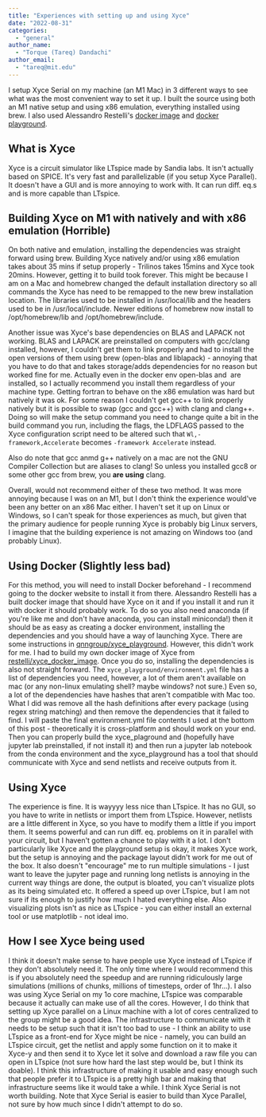 ```yaml
---
title: "Experiences with setting up and using Xyce"
date: "2022-08-31"
categories: 
  - "general"
author_name: 
  - "Torque (Tareq) Dandachi"
author_email: 
  - "tareq@mit.edu"
---
```


I setup Xyce Serial on my machine (an M1 Mac) in 3 different ways to see what was the most convenient way to set it up. I built the source using both an M1 native setup and using x86 emulation, everything installed using brew. I also used Alessandro Restelli's [docker image](https://github.com/restelli/xyce_docker_image) and [docker playground](https://github.com/qnngroup/xyce_playground).

## What is Xyce

Xyce is a circuit simulator like LTspice made by Sandia labs. It isn't actually based on SPICE. It's very fast and parallelizable (if you setup Xyce Parallel). It doesn't have a GUI and is more annoying to work with. It can run diff. eq.s and is more capable than LTspice.

## Building Xyce on M1 with natively and with x86 emulation (Horrible)

On both native and emulation, installing the dependencies was straight forward using brew. Building Xyce natively and/or using x86 emulation takes about 35 mins if setup properly - Trilinos takes 15mins and Xyce took 20mins. However, getting it to build took forever. This might be because I am on a Mac and homebrew changed the default installation directory so all commands the Xyce has need to be remapped to the new brew installation location. The libraries used to be installed in /usr/local/lib and the headers used to be in /usr/local/include. Newer editions of homebrew now install to /opt/homebrew/lib and /opt/homebrew/include.

Another issue was Xyce's base dependencies on BLAS and LAPACK not working. BLAS and LAPACK are preinstalled on computers with gcc/clang installed, however, I couldn't get them to link properly and had to install the open versions of them using brew (open-blas and liblapack) - annoying that you have to do that and takes storage/adds dependencies for no reason but worked fine for me. Actually even in the docker env open-blas and  are installed, so I actually recommend you install them regardless of your machine type. Getting fortran to behave on the x86 emulation was hard but natively it was ok. For some reason I couldn't get gcc++ to link properly natively but it is possible to swap (gcc and gcc++) with clang and clang++. Doing so will make the setup command you need to change quite a bit in the build command you run, including the flags, the LDFLAGS passed to the Xyce configuration script need to be altered such that `Wl,-framework,Accelerate` becomes `-framework Accelerate` instead.

Also do note that gcc anmd g++ natively on a mac are not the GNU Compiler Collection but are aliases to clang! So unless you installed gcc8 or some other gcc from brew, you **are using** clang.

Overall, would not recommend either of these two method. It was more annoying because I was on an M1, but I don't think the experience would've been any better on an x86 Mac either. I haven't set it up on Linux or Windows, so I can't speak for those experiences as much, but given that the primary audience for people running Xyce is probably big Linux servers, I imagine that the building experience is not amazing on Windows too (and probably Linux).

## Using Docker (Slightly less bad)

For this method, you will need to install Docker beforehand - I recommend going to the docker website to install it from there. Alessandro Restelli has a built docker image that should have Xyce on it and if you install it and run it with docker it should probably work. To do so you also need anaconda (if you're like me and don't have anaconda, you can install miniconda!) then it should be as easy as creating a docker environment, installing the dependencies and you should have a way of launching Xyce. There are some instructions in [qnngroup/xyce\_playground](https://github.com/qnngroup/xyce_playground). However, this didn't work for me. I had to build my own docker image of Xyce from [restelli/xyce\_docker\_image](https://github.com/restelli/xyce_docker_image). Once you do so, installing the dependencies is also not straight forward. The `xyce_playground/environment.yml` file has a list of dependencies you need, however, a lot of them aren't available on mac (or any non-linux emulating shell? maybe windows? not sure.) Even so, a lot of the dependencies have hashes that aren't compatible with Mac too. What I did was remove all the hash definitions after every package (using regex string matching) and then remove the dependencies that it failed to find. I will paste the final environment.yml file contents I used at the bottom of this post - theoretically it is cross-platform and should work on your end. Then you can properly build the xyce\_plaground and (hopefully have jupyter lab preinstalled, if not install it) and then run a jupyter lab notebook from the conda environment and the xyce\_playground has a tool that should communicate with Xyce and send netlists and receive outputs from it.

## Using Xyce

The experience is fine. It is wayyyy less nice than LTspice. It has no GUI, so you have to write in netlists or import them from LTspice. However, netlists are a little different in Xyce, so you have to modify them a little if you import them. It seems powerful and can run diff. eq. problems on it in parallel with your circuit, but I haven't gotten a chance to play with it a lot. I don't particularly like Xyce and the playground setup is okay, it makes Xyce work, but the setup is annoying and the package layout didn't work for me out of the box. It also doesn't "encourage" me to run multiple simulations - I just want to leave the jupyter page and running long netlists is annoying in the current way things are done, the output is bloated, you can't visualize plots as its being simulated etc. It offered a speed up over LTspice, but I am not sure if its enough to justify how much I hated everything else. Also visualizing plots isn't as nice as LTspice - you can either install an external tool or use matplotlib - not ideal imo.

## How I see Xyce being used

I think it doesn't make sense to have people use Xyce instead of LTspice if they don't absolutely need it. The only time where I would recommend this is if you absolutely need the speedup and are running ridiculously large simulations (millions of chunks, millions of timesteps, order of 1hr...). I also was using Xyce Serial on my 1o core machine, LTspice was comparable because it actually can make use of all the cores. However, I do think that setting up Xyce parallel on a Linux machine with a lot of cores centralized to the group might be a good idea. The infrastructure to communicate with it needs to be setup such that it isn't too bad to use - I think an ability to use LTspice as a front-end for Xyce might be nice - namely, you can build an LTspice circuit, get the netlist and apply some function on it to make it Xyce-y and then send it to Xyce let it solve and download a raw file you can open in LTspice (not sure how hard the last step would be, but I think its doable). I think this infrastructure of making it usable and easy enough such that people prefer it to LTspice is a pretty high bar and making that infrastructure seems like it would take a while. I think Xyce Serial is not worth building. Note that Xyce Serial is easier to build than Xyce Parallel, not sure by how much since I didn't attempt to do so.
